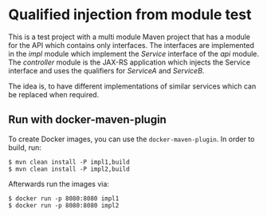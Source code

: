 # Qualified injection from module test

This is a test project with a multi module Maven project that has a module for the API which contains only interfaces.
The interfaces are implemented in the _impl_ module which implement the _Service_ interface of the _api_ module.
The _controller_ module is the JAX-RS application which injects the Service interface and uses the qualifiers for _ServiceA_ and _ServiceB_.

The idea is, to have different implementations of similar services which can be replaced when required. 

## Run with docker-maven-plugin

To create Docker images, you can use the `docker-maven-plugin`. In order to build, run:

```
$ mvn clean install -P impl1,build
$ mvn clean install -P impl2,build
```

Afterwards run the images via:
```
$ docker run -p 8080:8080 impl1
$ docker run -p 8080:8080 impl2
```
